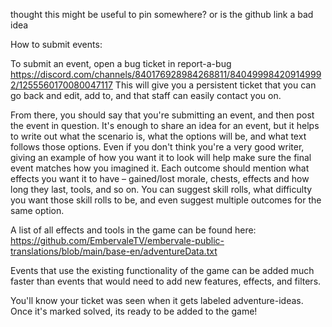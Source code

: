 thought this might be useful to pin somewhere? or is the github link a bad idea

How to submit events:

To submit an event, open a bug ticket in report-a-bug https://discord.com/channels/840176928984268811/840499984209149992/1255560170080047117 
This will give you a persistent ticket that you can go back and edit, add to, and that staff can easily contact you on.

From there, you should say that you're submitting an event, and then post the event in question. It's enough to share an idea for an event, but it helps to write out what the scenario is, what the options will be, and what text follows those options. Even if you don't think you're a very good writer, giving an example of how you want it to look will help make sure the final event matches how you imagined it. Each outcome should mention what effects you want it to have – gained/lost morale, chests, effects and how long they last, tools, and so on. You can suggest skill rolls, what difficulty you want those skill rolls to be, and even suggest multiple outcomes for the same option.

A list of all effects and tools in the game can be found here: https://github.com/EmbervaleTV/embervale-public-translations/blob/main/base-en/adventureData.txt

Events that use the existing functionality of the game can be added much faster than events that would need to add new features, effects, and filters.

You'll know your ticket was seen when it gets labeled adventure-ideas. Once it's marked solved, its ready to be added to the game!